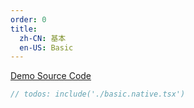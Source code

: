 ```yaml
---
order: 0
title:
  zh-CN: 基本
  en-US: Basic
---
```


[Demo Source Code](https://github.com/ant-design/ant-design-mobile-rn/blob/master/components/segmented-control/demo/basic.native.tsx)

````jsx
// todos: include('./basic.native.tsx')
````
